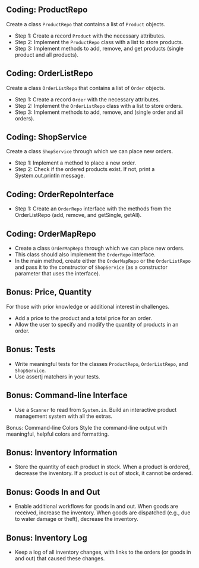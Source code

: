 
## Coding: ProductRepo

Create a class  `ProductRepo`  that contains a list of  `Product`  objects.

-   Step 1: Create a record  `Product`  with the necessary attributes.
-   Step 2: Implement the  `ProductRepo`  class with a list to store products.
-   Step 3: Implement methods to add, remove, and get products (single product and all products).

## [](https://github.com/neuefische/hh-java-24-1-handouts/blob/main/2-Object-orientation/09-Recap-Project/challenges.md#coding-orderlistrepo)Coding: OrderListRepo

Create a class  `OrderListRepo`  that contains a list of  `Order`  objects.

-   Step 1: Create a record  `Order`  with the necessary attributes.
-   Step 2: Implement the  `OrderListRepo`  class with a list to store orders.
-   Step 3: Implement methods to add, remove, and (single order and all orders).

## [](https://github.com/neuefische/hh-java-24-1-handouts/blob/main/2-Object-orientation/09-Recap-Project/challenges.md#coding-shopservice)Coding: ShopService

Create a class  `ShopService`  through which we can place new orders.

-   Step 1: Implement a method to place a new order.
-   Step 2: Check if the ordered products exist. If not, print a System.out.println message.

## [](https://github.com/neuefische/hh-java-24-1-handouts/blob/main/2-Object-orientation/09-Recap-Project/challenges.md#coding-orderrepointerface)Coding: OrderRepoInterface

-   Step 1: Create an  `OrderRepo`  interface with the methods from the OrderListRepo (add, remove, and getSingle, getAll).

## [](https://github.com/neuefische/hh-java-24-1-handouts/blob/main/2-Object-orientation/09-Recap-Project/challenges.md#coding-ordermaprepo)Coding: OrderMapRepo

-   Create a class  `OrderMapRepo`  through which we can place new orders.
-   This class should also implement the  `OrderRepo`  interface.
-   In the main method, create either the  `OrderMapRepo`  or the  `OrderListRepo`  and pass it to the constructor of  `ShopService`  (as a constructor parameter that uses the interface).

## Bonus: Price, Quantity

For those with prior knowledge or additional interest in challenges.

-   Add a price to the product and a total price for an order.
-   Allow the user to specify and modify the quantity of products in an order.

## Bonus: Tests

-   Write meaningful tests for the classes  `ProductRepo`,  `OrderListRepo`, and  `ShopService`.
-   Use assertj matchers in your tests.

## Bonus: Command-line Interface

-   Use a  `Scanner`  to read from  `System.in`. Build an interactive product management system with all the extras.

Bonus: Command-line Colors
Style the command-line output with meaningful, helpful colors and formatting.

## Bonus: Inventory Information

-   Store the quantity of each product in stock. When a product is ordered, decrease the inventory. If a product is out of stock, it cannot be ordered.

## Bonus: Goods In and Out

-   Enable additional workflows for goods in and out. When goods are received, increase the inventory. When goods are dispatched (e.g., due to water damage or theft), decrease the inventory.

## Bonus: Inventory Log

-   Keep a log of all inventory changes, with links to the orders (or goods in and out) that caused these changes.